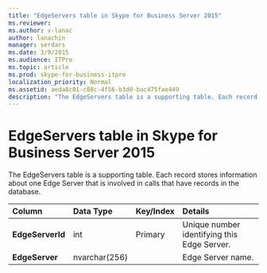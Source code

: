 ```yaml
---
title: "EdgeServers table in Skype for Business Server 2015"
ms.reviewer: 
ms.author: v-lanac
author: lanachin
manager: serdars
ms.date: 3/9/2015
ms.audience: ITPro
ms.topic: article
ms.prod: skype-for-business-itpro
localization_priority: Normal
ms.assetid: aeda8c01-c88c-4f56-b3d0-bac475fae449
description: "The EdgeServers table is a supporting table. Each record stores information about one Edge Server that is involved in calls that have records in the database."
---
```


# EdgeServers table in Skype for Business Server 2015
 
The EdgeServers table is a supporting table. Each record stores information about one Edge Server that is involved in calls that have records in the database.
  
|**Column**|**Data Type**|**Key/Index**|**Details**|
|:-----|:-----|:-----|:-----|
|**EdgeServerId** <br/> |int  <br/> |Primary  <br/> |Unique number identifying this Edge Server.  <br/> |
|**EdgeServer** <br/> |nvarchar(256)  <br/> | <br/> |Edge Server name.  <br/> |
   

